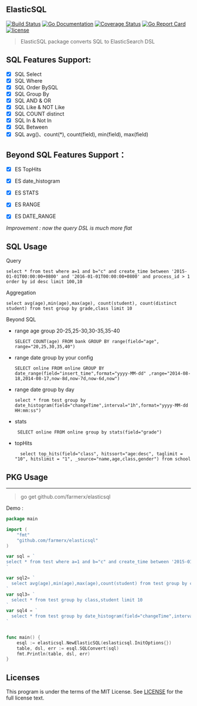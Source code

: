 ElasticSQL
-----------
[![Build Status](https://travis-ci.org/farmerx/elasticsql.svg?branch=master)](https://travis-ci.org/farmerx/elasticsql)
[![Go Documentation](http://img.shields.io/badge/go-documentation-blue.svg?style=flat-square)](https://godoc.org/github.com/farmerx/elasticsql)
[![Coverage Status](https://coveralls.io/repos/github/farmerx/elasticsql/badge.svg?branch=master)](https://coveralls.io/github/farmerx/elasticsql?branch=master)
[![Go Report Card](https://goreportcard.com/badge/github.com/farmerx/elasticsql)](https://goreportcard.com/report/github.com/farmerx/elasticsql)
[![license](https://img.shields.io/github/license/mashape/apistatus.svg?maxAge=2592000)](https://github.com/farmerx/elasticsql/blob/master/LICENSE)

> ElasticSQL package converts SQL to ElasticSearch DSL

## SQL Features Support:

- [x] SQL Select
- [x] SQL Where
- [x] SQL Order BySQL
- [x] SQL Group By
- [x] SQL AND & OR
- [x] SQL Like & NOT Like
- [x] SQL COUNT distinct
- [x] SQL In & Not In
- [x] SQL Between
- [x] SQL avg()、count(*), count(field), min(field), max(field)

## Beyond SQL Features Support：
- [x] ES TopHits
- [x] ES date_histogram
- [x] ES STATS
- [x] ES RANGE
- [x] ES DATE_RANGE



*Improvement : now the query DSL is much more flat*


## SQL Usage
Query
```
select * from test where a=1 and b="c" and create_time between '2015-01-01T00:00:00+0800' and '2016-01-01T00:00:00+0800' and process_id > 1 order by id desc limit 100,10
```
Aggregation
```
select avg(age),min(age),max(age), count(student), count(distinct student) from test group by grade,class limit 10
```
Beyond SQL
 * range age group 20-25,25-30,30-35,35-40
	```
	SELECT COUNT(age) FROM bank GROUP BY range(field="age", range="20,25,30,35,40")
	```
 * range date group by your config
 	```
	SELECT online FROM online GROUP BY date_range(field="insert_time",format="yyyy-MM-dd" ,range="2014-08-18,2014-08-17,now-8d,now-7d,now-6d,now")
	```
 * range date group by day

	```
	select * from test group by date_histogram(field="changeTime",interval="1h",format="yyyy-MM-dd HH:mm:ss")
	```
 * stats
 	```
	 SELECT online FROM online group by stats(field="grade")
	```
 * topHits
 	```
	  select top_hits(field="class", hitssort="age:desc", taglimit = "10", hitslimit = "1", _source="name,age,class,gender") from school
	```


## PKG Usage
-------------

> go get github.com/farmerx/elasticsql

Demo :
```go
package main

import (
    "fmt"
    "github.com/farmerx/elasticsql"
)

var sql = `
select * from test where a=1 and b="c" and create_time between '2015-01-01T00:00:00+0800' and '2016-01-01T00:00:00+0800' and process_id > 1 order by id desc limit 100,10
`

var sql2= `
  select avg(age),min(age),max(age),count(student) from test group by class limit 10
`
var sql3= `
  select * from test group by class,student limit 10
`
var sql4 = `
  select * from test group by date_histogram(field="changeTime",interval="1h",format="yyyy-MM-dd HH:mm:ss")
`


func main() {
    esql := elasticsql.NewElasticSQL(eslasticsql.InitOptions{})
    table, dsl, err := esql.SQLConvert(sql)
	fmt.Println(table, dsl, err)
}

```

## Licenses

This program is under the terms of the MIT License. See [LICENSE](https://github.com/farmerx/elasticsql/blob/master/LICENSE) for the full license text.


